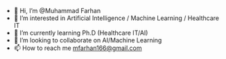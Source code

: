 - 👋 Hi, I’m @Muhammad Farhan
- 👀 I’m interested in Artificial Intelligence / Machine Learning / Healthcare IT
- 🌱 I’m currently learning Ph.D (Healthcare IT/AI)
- 💞️ I’m looking to collaborate on AI/Machine Learning
- 📫 How to reach me mfarhan166@gmail.com

<!---
mfarhan166/mfarhan166 is a ✨ special ✨ repository because its `README.md` (this file) appears on your GitHub profile.
You can click the Preview link to take a look at your changes.
--->

